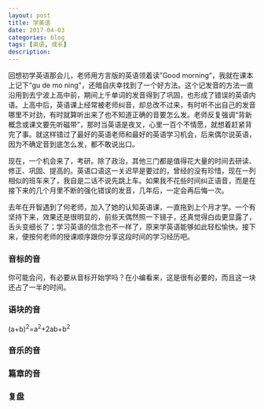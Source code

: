 ```yaml
---
layout: post
title: 学美语
date: 2017-04-03
categories: blog
tags: [英语, 成长]
description: 
---
```


回想初学英语那会儿，老师用方言版的英语领着读”Good morning“，我就在课本上记下“gu de mo ning"，还暗自庆幸找到了一个好方法。这个记发音的方法一直沿用到去宁波上高中前，期间上千单词的发音得到了巩固，也形成了错误的英语内语。上高中后，英语课上经常被老师纠音，却总改不过来，有时听不出自己的发音哪里不对劲，有时就算听出来了也不知道正确的音要怎么发。老师反复强调“背新概念或课文要先听磁带”，那时当英语是夜叉，心里一百个不情愿，就想着赶紧背完了事。就这样错过了最好的英语老师和最好的英语学习机会，后来偶尔说英语，因为不确定音到底怎么发，都不敢说出口。

现在，一个机会来了，考研。除了政治，其他三门都是值得花大量的时间去研读、修正、巩固、提高的。英语口语这一关迟早是要过的，曾经的没有珍惜，现在一列相似的班车来了，我自是二话不说先跳上车。如果我不花些时间纠正语音，而是在接下来的几个月里不断的强化错误的发音，几年后，一定会再后悔一次。

去年在开智遇到了何老师，加入了她的认知英语课，一直拖到上个月才学。一个有坚持下来，效果还是很明显的，前些天偶然照一下镜子，还真觉得白齿更显露了，舌头变细长了；学习英语的信念也不一样了，原来学英语能够如此轻松愉快。接下来，便按何老师的授课顺序跟你分享这段时间的学习经历吧。

### 音标的音

你可能会问，有必要从音标开始学吗？在小编看来，这是很有必要的，而且这一块还占了一半的时间。

### 语块的音

(a+b)<sup>2</sup>=a<sup>2</sup>+2ab+b<sup>2</sup>

### 音乐的音



### 篇章的音



### 复盘


